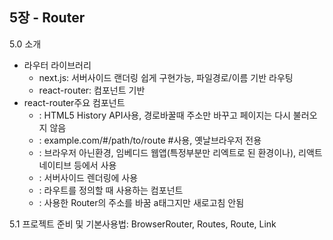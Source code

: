 ## 5장 - Router
5.0 소개
- 라우터 라이브러리   
    - next.js: 서버사이드 랜더링 쉽게 구현가능, 파일경로/이름 기반 라우팅   
    - react-router: 컴포넌트 기반 
- react-router주요 컴포넌트
    - <BrowserRouter>: HTML5 History API사용, 경로바꿀때 주소만 바꾸고 페이지는 다시 불러오지 않음
    - <HashRouter>: example.com/#/path/to/route #사용, 옛날브라우저 전용
    - <MemoryRouter>: 브라우저 아닌환경, 임베디드 웹앱(특정부분만 리엑트로 된 환경이나), 리액트 네이티브 등에서 사용
    - <StaticRouter>: 서버사이드 렌더링에 사용
    - <Route>: 라우트를 정의할 때 사용하는 컴포넌트
    - <Link>: 사용한 Router의 주소를 바꿈 a태그지만 새로고침 안됨
5.1 프로젝트 준비 및 기본사용법: BrowserRouter, Routes, Route, Link
